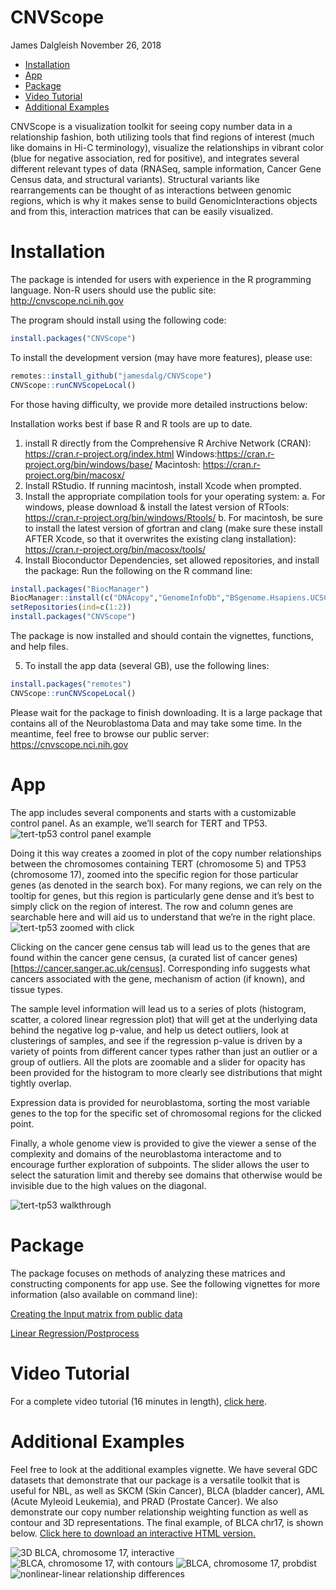 CNVScope
================
James Dalgleish
November 26, 2018

-   [Installation](#installation)
-   [App](#app)
-   [Package](#package)
-   [Video Tutorial](#video-tutorial)
-   [Additional Examples](#additional-examples)


CNVScope is a visualization toolkit for seeing copy number data in a
relationship fashion, both utilizing tools that find regions of interest
(much like domains in Hi-C terminology), visualize the relationships in
vibrant color (blue for negative association, red for positive), and
integrates several different relevant types of data (RNASeq, sample
information, Cancer Gene Census data, and structural variants).
Structural variants like rearrangements can be thought of as
interactions between genomic regions, which is why it makes sense to
build GenomicInteractions objects and from this, interaction matrices
that can be easily visualized.

Installation
============

The package is intended for users with experience in the R programming language.
Non-R users should use the public site:
http://cnvscope.nci.nih.gov


The program should install using the following code:
``` r
install.packages("CNVScope")
```
To install the development version (may have more features), please use:
``` r
remotes::install_github("jamesdalg/CNVScope")
CNVScope::runCNVScopeLocal()
```
For those having difficulty, we provide more detailed instructions below:

Installation works best if base R and R tools are up to date.
1. install R directly from the Comprehensive R Archive Network (CRAN):
https://cran.r-project.org/index.html
Windows:https://cran.r-project.org/bin/windows/base/
Macintosh: https://cran.r-project.org/bin/macosx/
2. Install RStudio. If running macintosh, install Xcode when prompted.
3. Install the appropriate compilation tools for your operating system:
a. For windows, please download & install the latest version of RTools:
https://cran.r-project.org/bin/windows/Rtools/
b. For macintosh, be sure to install the latest version of gfortran and clang (make sure these install AFTER Xcode, so that it overwrites the existing clang installation):
https://cran.r-project.org/bin/macosx/tools/
4. Install Bioconductor Dependencies, set allowed repositories, and install the package:
Run the following on the R command line:
``` r
install.packages("BiocManager")
BiocManager::install(c("DNAcopy","GenomeInfoDb","BSgenome.Hsapiens.UCSC.hg19"))
setRepositories(ind=c(1:2))
install.packages("CNVScope")
```

The package is now installed and should contain the vignettes, functions, and help files.

5. To install the app data (several GB), use the following lines:
``` r
install.packages("remotes")
CNVScope::runCNVScopeLocal()
```

Please wait for the package to finish downloading. It is a large package that contains all
of the Neuroblastoma Data and may take some time.
In the meantime, feel free to browse our public server:
https://cnvscope.nci.nih.gov

App
===

The app includes several components and starts with a customizable
control panel. As an example, we’ll search for TERT and TP53.
![tert-tp53 control panel example](./control_panel_demo.gif)

Doing it this way creates a zoomed in plot of the copy number
relationships between the chromosomes containing TERT (chromosome 5) and
TP53 (chromosome 17), zoomed into the specific region for those
particular genes (as denoted in the search box). For many regions, we
can rely on the tooltip for genes, but this region is particularly gene
dense and it’s best to simply click on the region of interest. The row
and column genes are searchable here and will aid us to understand that
we’re in the right place. ![tert-tp53 zoomed with
click](./zoomed_tp53_tert.gif)

Clicking on the cancer gene census tab will lead us to the genes that
are found within the cancer gene census, (a curated list of cancer
genes)\[<https://cancer.sanger.ac.uk/census>\]. Corresponding info
suggests what cancers associated with the gene, mechanism of action (if
known), and tissue types.

The sample level information will lead us to a series of plots
(histogram, scatter, a colored linear regression plot) that will get at
the underlying data behind the negative log p-value, and help us detect
outliers, look at clusterings of samples, and see if the regression
p-value is driven by a variety of points from different cancer types
rather than just an outlier or a group of outliers. All the plots are
zoomable and a slider for opacity has been provided for the histogram to
more clearly see distributions that might tightly overlap.

Expression data is provided for neuroblastoma, sorting the most variable
genes to the top for the specific set of chromosomal regions for the
clicked point.

Finally, a whole genome view is provided to give the viewer a sense of
the complexity and domains of the neuroblastoma interactome and to
encourage further exploration of subpoints. The slider allows the user
to select the saturation limit and thereby see domains that otherwise
would be invisible due to the high values on the diagonal.

![tert-tp53 walkthrough](./tp53_tert_walkthrough.gif)

Package
===

The package focuses on methods of analyzing these matrices and
constructing components for app use. See the following vignettes for
more information (also available on command line):

[Creating the Input matrix from public
data](https://cran.r-project.org/web/packages/CNVScope/vignettes/create_input_matrix.html)

[Linear
Regression/Postprocess](https://cran.r-project.org/web/packages/CNVScope/vignettes/create_output_matrix.html)

Video Tutorial
===


For a complete video tutorial (16 minutes in length), [click
here](cnvscope_tutorial.mp4).

Additional Examples
===


Feel free to look at the additional examples vignette. We have several
GDC datasets that demonstrate that our package is a versatile toolkit
that is useful for NBL, as well as SKCM (Skin Cancer), BLCA (bladder
cancer), AML (Acute Myleoid Leukemia), and PRAD (Prostate Cancer). We
also demonstrate our copy number relationship weighting function as well
as contour and 3D representations. The final example, of BLCA chr17, is
shown below. [Click here to download an interactive HTML
version.](./blca3d.html)


![3D BLCA, chromosome 17, interactive](./3D_BLCAv2.gif)
![BLCA, chromosome 17, with contours](./chr17_contour_blca.png)
![BLCA, chromosome 17, probdist](./chr17_probdist_blca.png)
![nonlinear-linear relationship differences](./chr17_corr_diff_blca.png)
